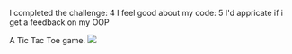 I completed the challenge: 4
I feel good about my code: 5
I'd appricate if i get a feedback on my OOP

A Tic Tac Toe game.
<img src=“TICTactoe.jpg”>




